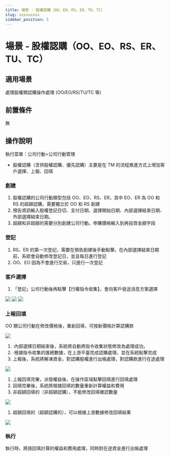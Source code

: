 ```yaml
---
title: 場景 - 股權認購（OO、EO、RS、ER、TU、TC）
slug: xxxxxxxxx
sidebar_position: 5
---
```



# 場景 - 股權認購（OO、EO、RS、ER、TU、TC）

## 適用場景

處理股權類認購操作處理 (OO/EO/RS/TU/TC 等)

## 前置條件

無

## 操作說明 

執行菜單：公司行動&gt;公司行動管理

- 股權認購（含供股權認購、優先認購）主要是在 TM 的流程推進方式上增加客戶選擇、上報、回填

### **創建**

1. 股權認購的公司行動類型包括 OO、EO、RS、ER，其中 EO、ER 為 OO 和 RS 的超額認購，需要獨立於 OO 和 RS 創建 
2. 預告資訊輸入股權登記日切、支付日期、選擇開始日期、內部選擇結束日期、外部選擇結束日期。 
3. 超額和非超額的需要分別創建公司行動。申購價格輸入到再投資金額字段

### **登記**

1. RS、ER 的第一次登記，需要在預告創建後手動點擊。在內部選擇結束日期前，系統會自動修改登記日，並且每日進行登記 
2.  OO、EO 因為不會進行交易，只進行一次登記

### **客戶選擇**

1. 「登記」公司行動後再點擊【行權指令收集】，會向客戶發送消息方案選擇

<img src="/assets/YRwSbm7guoxPoNx46cJcqhr4nkb.png"/>

<img src="/assets/JZf1bvtPToVii5xa7Ogc5DCWnJb.png"/>

<img src="/assets/RUlVbE9ZxoO6qcxvjrycWwRkneb.png"/>

### **上報回填**

OO 類公司行動在修改價格後，重新回填，可按新價格計算認購款

<img src="/assets/CKcYbrBC0oVroixlidtcjFJ9npd.png"/>

1. ·內部選擇日期結束後，系統將自動將指令收集狀態修改為處理成功。 
2. ·根據指令收集的匯總數據，在上游平臺完成認購處理，並在系統點擊完成 
3. 上報後，系統將解凍資金，對認購股權進行出帳處理，對認購款進行在途處理

<img src="/assets/DVIWbqBDbocARHxYKgxcLpjRnub.png"/>

1. 上報回填完畢，派發權益後，在操作區域點擊回填進行回填處理 
2. 回填完畢後，系統將根據回填的數量重新計算權益和費用 
3. 非超額回填的（非超額認購），不能修改回填確認數量 

<img src="/assets/FsRrbXZoIoA3Krx8y87cyDxcnrg.png"/>

1. 超額回填的（超額認購的），可以根據上游數據修改回填結果

<img src="/assets/WWsGbmoO0osl9RxfvJzcWSFknnc.png"/>

### **執行**

執行時，將按回填計算的權益和費用處理，同時對在途資金進行出帳處理

